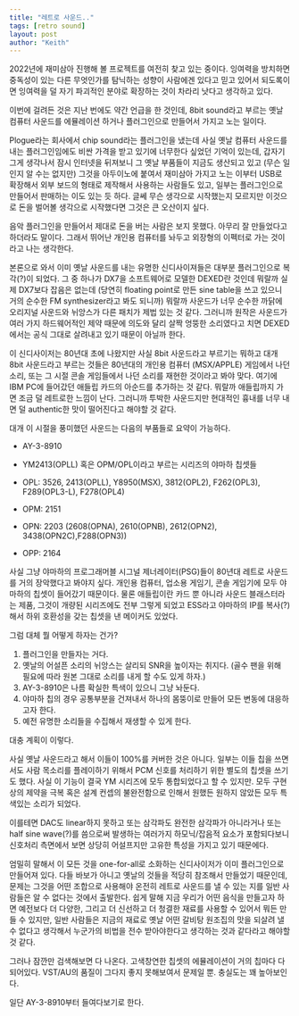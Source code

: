 ```yaml
---
title: "레트로 사운드.."
tags: [retro sound]
layout: post
author: "Keith"
---
```


2022년에 재미삼아 진행해 볼 프로젝트를 여전히 찾고 있는 중이다. 잉여력을 방치하면 중독성이 있는 다른 무엇인가를 탐닉하는 성향이 사람에겐 있다고 믿고 있어서 되도록이면 잉여력을 덜 자기 파괴적인 분야로 확장하는 것이 차라리 낫다고 생각하고 있다.

이번에 걸려든 것은 지난 번에도 약간 언급을 한 것인데, 8bit sound라고 부르는 옛날 컴퓨터 사운드를 에뮬레이션 하거나 플러그인으로 만들어서 가지고 노는 일이다.

Plogue라는 회사에서 chip sound라는 플러그인을 냈는데 사실 옛날 컴퓨터 사운드를 내는 플러그인임에도 비싼 가격을 받고 있기에 너무한다 싶었던 기억이 있는데, 갑자기 그게 생각나서 잠시 인터넷을 뒤져보니 그 옛날 부품들이 지금도 생산되고 있고 (무슨 일인지 알 수는 없지만) 그것을 아두이노에 붙여서 재미삼아 가지고 노는 이부터 USB로 확장해서 외부 보드의 형태로 제작해서 사용하는 사람들도 있고, 일부는 플러그인으로 만들어서 판매하는 이도 있는 듯 하다. 글쎄 무슨 생각으로 시작했는지 모르지만 이것으로 돈을 벌어볼 생각으로 시작했다면 그것은 큰 오산이지 싶다.

음악 플러그인을 만들어서 제대로 돈을 버는 사람은 보지 못했다. 아무리 잘 만들었다고 하더라도 말이다. 그래서 뛰어난 개인용 컴퓨터를 놔두고 외장형의 이펙터로 가는 것이라고 나는 생각한다. 

본론으로 와서 이미 옛날 사운드를 내는 유명한 신디사이져들은 대부분 플러그인으로 복각(?)이 되었다. 그 중 하나가 DX7을 소프트웨어로 모델한 DEXED란 것인데 뭐랄까 실제 DX7보다 잡음은 없는데 (당연히 floating point로 만든 sine table을 쓰고 있으니 거의 순수한 FM synthesizer라고 봐도 되니까) 뭐랄까 사운드가 너무 순수한 까닭에 오리지널 사운드와 뉘앙스가 다른 패치가 제법 있는 것 같다. 그러니까 원작은 사운드가 여러 가지 하드웨어적인 제약 때문에 의도와 달리 살짝 엉뚱한 소리였다고 치면 DEXED에서는 공식 그대로 살려내고 있기 때문이 아닐까 한다.

이 신디사이저는 80년대 초에 나왔지만 사실 8bit 사운드라고 부르기는 뭐하고 대개 8bit 사운드라고 부르는 것들은 80년대의 개인용 컴퓨터 (MSX/APPLE) 게임에서 나던 소리, 또는 그 시절 콘솔 게임들에서 나던 소리를 재현한 것이라고 봐야 맞다. 여기에 IBM PC에 들어갔던 애들립 카드의 아순드를 추가하는 것 같다. 뭐랄까 애들립까지 가면 조금 덜 레트로한 느낌이 난다. 그러니까 투박한 사운드지만 현대적인 흉내를 너무 내면 덜 authentic한 맛이 떨어진다고 해야할 것 같다.

대개 이 시절을 풍미했던 사운드는 다음의 부품들로 요약이 가능하다.

- AY-3-8910
- YM2413(OPLL) 혹은 OPM/OPL이라고 부르는 시리즈의 야마하 칩셋들

- OPL: 3526, 2413(OPLL), Y8950(MSX), 3812(OPL2), F262(OPL3), F289(OPL3-L), F278(OPL4)
- OPM: 2151
- OPN: 2203 (2608(OPNA), 2610(OPNB), 2612(OPN2), 3438(OPN2C),F288(OPN3))
- OPP: 2164 

사실 그냥 야마하의 프로그래머블 시그널 제너레이터(PSG)들이 80년대 레트로 사운드를 거의 장악했다고 봐야지 싶다. 개인용 컴퓨터, 업소용 게임기, 콘솔 게임기에 모두 야마하의 칩셋이 들어갔기 때문이다. 물론 애들립이란 카드 뿐 아니라 사운드 블래스터라는 제품, 그것이 개량된 시리즈에도 전부 그렇게 되었고 ESS라고 야마하의 IP를 복사(?)해서 하위 호환성을 갖는 칩셋을 낸 메이커도 있었다.

그럼 대체 뭘 어떻게 하자는 건가?

1) 플러그인을 만들자는 거다.
2) 옛날의 어설픈 소리의 뉘앙스는 살리되 SNR을 높이자는 취지다. (골수 팬을 위해 필요에 따라 원본 그대로 소리를 내게 할 수도 있게 하자.)
3) AY-3-8910은 나름 확실한 특색이 있으니 그냥 놔둔다.
4) 야마하 칩의 경우 공통부분을 건져내서 하나의 몸뚱이로 만들어 모든 변동에 대응하고자 한다.
5) 예전 유명한 소리들을 수집해서 재생할 수 있게 한다.

대충 계획이 이렇다. 

사실 옛날 사운드라고 해서 이들이 100%를 커버한 것은 아니다. 일부는 이들 칩을 쓰면서도 사람 목소리를 플레이하기 위해서 PCM 신호를 처리하기 위한 별도의 칩셋을 쓰기도 했다. 사실 이 기능이 결국 YM 시리즈에 모두 통합되었다고 할 수 있지만. 모두 구현상의 제약을 극복 혹은 설계 컨셉의 불완전함으로 인해서 원했든 원하지 않았든 모두 특색있는 소리가 되었다. 

이를테면 DAC도 linear하지 못하고 또는 삼각파도 완전한 삼각파가 아니라거나 또는 half sine wave(?)를 씀으로써 발생하는 여러가지 하모닉/잡음적 요소가 포함되다보니 신호처리 측면에서 보면 상당히 어설프지만 고유한 특성을 가지고 있기 때문에다.

엄밀히 말해서 이 모든 것을 one-for-all로 소화하는 신디사이저가 이미 플러그인으로 만들어져 있다. 다들 바보가 아니고 옛날의 것들을 적당히 참조해서 만들었기 때문인데, 문제는 그것을 어떤 조합으로 사용해야 온전히 레트로 사운드를 낼 수 있는 지를 일반 사람들은 알 수 없다는 것에서 출발한다. 쉽게 말해 지금 우리가 어떤 음식을 만들고자 하면 예전보다 더 다양한, 그리고 더 신선하고 더 청결한 재료를 사용할 수 있어서 뭐든 만들 수 있지만, 일반 사람들은 지금의 재료로 옛날 어떤 갈비탕 원조집의 맛을 되살려 낼 수 없다고 생각해서 누군가의 비법을 전수 받아야한다고 생각하는 것과 같다라고 해야할 것 같다.

그러나 잠깐만 검색해보면 다 나온다. 고색창연한 칩셋의 에뮬레이션이 거의 칩마다 다 되어있다. VST/AU의 품질이 그다지 좋지 못해보여서 문제일 뿐. 충실도는 꽤 높아보인다.

일단 AY-3-8910부터 들여다보기로 한다.
